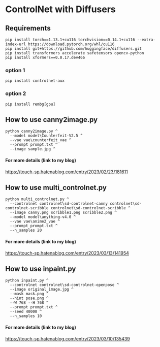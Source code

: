 # ControlNet with Diffusers
## Requirements

~~~
pip install torch==1.13.1+cu116 torchvision==0.14.1+cu116 --extra-index-url https://download.pytorch.org/whl/cu116
pip install git+https://github.com/huggingface/diffusers.git
pip install transformers accelerate safetensors opencv-python
pip install xformers==0.0.17.dev466
~~~

### option 1

~~~
pip install controlnet-aux
~~~

### option 2

~~~
pip install rembg[gpu]
~~~

## How to use canny2image.py

~~~
python canny2image.py ^
  --model model\Counterfeit-V2.5 ^
  --vae vae\counterfeit_vae ^
  --prompt prompt.txt ^
  --image sample.jpg ^
~~~

#### For more details (link to my blog)

https://touch-sp.hatenablog.com/entry/2023/02/23/181611

## How to use multi_controlnet.py

~~~
python multi_controlnet.py ^
  --controlnet controlnet\sd-controlnet-canny controlnet\sd-controlnet-scribble controlnet\sd-controlnet-scribble ^
  --image canny.png scribble1.png scribble2.png ^
  --model model\anything-v4.0 ^
  --vae vae\anime2_vae ^
  --prompt prompt.txt ^
  --n_samples 20
~~~

#### For more details (link to my blog)

https://touch-sp.hatenablog.com/entry/2023/03/13/141954

## How to use inpaint.py

~~~
python inpaint.py ^
  --controlnet controlnet\sd-controlnet-openpose ^
  --image original_image.jpg ^
  --mask mask.png ^
  --hint pose.png ^
  --W 768 --H 768 ^
  --prompt prompt.txt ^
  --seed 40000 ^
  --n_samples 10
~~~

#### For more details (link to my blog)

https://touch-sp.hatenablog.com/entry/2023/03/10/135439

